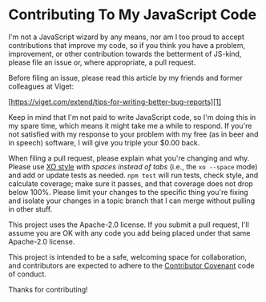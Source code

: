 # Contributing To My JavaScript Code

I'm not a JavaScript wizard by any means, nor am I too proud to accept
contributions that improve my code, so if you think you have a problem,
improvement, or other contribution towards the betterment of JS-kind,
please file an issue or, where appropriate, a pull request.

Before filing an issue, please read this article by my friends and
former colleagues at Viget:

[https://viget.com/extend/tips-for-writing-better-bug-reports][1]

Keep in mind that I'm not paid to write JavaScript code, so I'm doing this
in my spare time, which means it might take me a while to respond. If
you're not satisfied with my response to your problem with my free (as
in beer and in speech) software, I will give you triple your $0.00 back.

When filing a pull request, please explain what you're changing and why. Please
use [XO style][2] _with spaces instead of tabs_ (i.e., the `xo --space` mode)
and add or update tests as needed. `npm test` will run tests, check style, and
calculate coverage; make sure it passes, and that coverage does not drop below
100%. Please limit your changes to the specific thing you're fixing and isolate
your changes in a topic branch that I can merge without pulling in other stuff.

This project uses the Apache-2.0 license. If you submit a pull request, I'll
assume you are OK with any code you add being placed under that same Apache-2.0
license.

This project is intended to be a safe, welcoming space for collaboration, and
contributors are expected to adhere to the [Contributor Covenant][3] code of
conduct.

Thanks for contributing!

[1]: https://viget.com/extend/tips-for-writing-better-bug-reports

[2]: https://github.com/sindresorhus/xo

[3]: http://contributor-covenant.org
